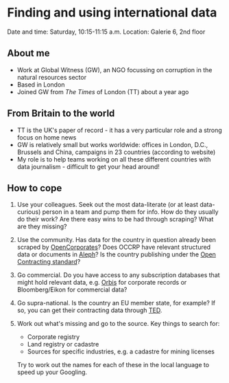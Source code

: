 # Finding and using international data

Date and time: Saturday, 10:15-11:15 a.m.
Location: Galerie 6, 2nd floor

## About me

- Work at Global Witness (GW), an NGO focussing on corruption in the natural resources sector 
- Based in London
- Joined GW from *The Times* of London (TT) about a year ago

## From Britain to the world

- TT is the UK's paper of record - it has a very particular role and a strong focus on home news
- GW is relatively small but works worldwide: offices in London, D.C., Brussels and China, campaigns in 23 countries (according to website)
- My role is to help teams working on all these different countries with data journalism - difficult to get your head around!

## How to cope

1. Use your colleagues. Seek out the most data-literate (or at least data-curious) person in a team and pump them for info. How do they usually do their work? Are there easy wins to be had through scraping? What are they missing?

2. Use the community. Has data for the country in question already been scraped by [OpenCorporates](https://opencorporates.com/)?
Does OCCRP have relevant structured data or documents in [Aleph](https://aleph.occrp.org/)? Is the country publishing under the [Open Contracting standard](https://www.open-contracting.org/worldwide/)?

3. Go commercial. Do you have access to any subscription databases that might hold relevant data, e.g. [Orbis](https://orbis.bvdinfo.com/) for corporate records or Bloomberg/Eikon for commercial data?

3. Go supra-national. Is the country an EU member state, for example? If so, you can get their contracting data through [TED](https://ted.europa.eu/).

3. Work out what's missing and go to the source. Key things to search for:

    - Corporate registry
    - Land registry or cadastre
    - Sources for specific industries, e.g. a cadastre for mining licenses

   Try to work out the names for each of these in the local language to speed up your Googling.

